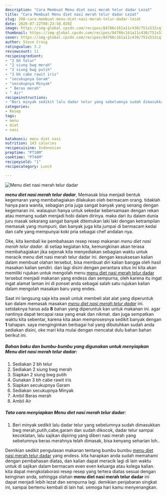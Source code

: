 ```yaml
---
description: "Cara Membuat Menu diet nasi merah telur dadar Lezat"
title: "Cara Membuat Menu diet nasi merah telur dadar Lezat"
slug: 288-cara-membuat-menu-diet-nasi-merah-telur-dadar-lezat
date: 2020-07-22T08:23:58.820Z
image: https://img-global.cpcdn.com/recipes/84786c161a11c430/751x532cq70/menu-diet-nasi-merah-telur-dadar-foto-resep-utama.jpg
thumbnail: https://img-global.cpcdn.com/recipes/84786c161a11c430/751x532cq70/menu-diet-nasi-merah-telur-dadar-foto-resep-utama.jpg
cover: https://img-global.cpcdn.com/recipes/84786c161a11c430/751x532cq70/menu-diet-nasi-merah-telur-dadar-foto-resep-utama.jpg
author: Steve Craig
ratingvalue: 3.2
reviewcount: 11
recipeingredient:
- "2 bh telur"
- "2 siung bwg merah"
- "2 siung bwg putih"
- "3 bh cabe rawit iris"
- "secukupnya Garam"
- "secukupnya Minyak"
- " Beras merah"
- " Air"
recipeinstructions:
- "Beri minyak sedikit lalu dadar telur yang sebelumnya sudah dimasukkan bwg merah,putih,cabe,garam dan sudah dikocok, dadar telur sampai kecoklatan, lalu sajikan dipiring yang diberi nasi merah yang sebelumnya beras merahnya telah dimasak, bisa kenyang seharian loh.."
categories:
- Resep
tags:
- menu
- diet
- nasi

katakunci: menu diet nasi 
nutrition: 143 calories
recipecuisine: Indonesian
preptime: "PT10M"
cooktime: "PT46M"
recipeyield: "1"
recipecategory: Lunch

---
```



![Menu diet nasi merah telur dadar](https://img-global.cpcdn.com/recipes/84786c161a11c430/751x532cq70/menu-diet-nasi-merah-telur-dadar-foto-resep-utama.jpg)

<b><i>menu diet nasi merah telur dadar</i></b>, Memasak bisa menjadi bentuk kegemaran yang membahagiakan dilakukan oleh bermacam orang. tidaklah hanya para wanita, sebagian pria juga sangat banyak yang senang dengan kegemaran ini. walaupun hanya untuk sekedar kebersamaan dengan rekan atau memang sudah menjadi hobi dalam dirinya. maka dari itu dalam dunia juru masak sekarang sangat banyak ditemukan laki laki dengan ketrampilan memasak yang mumpuni, dan banyak juga kita jumpai di bermacam kedai dan cafe yang mempunyai koki pria sebagai chef andalan nya.

Oke, kita kembali ke pembahasan resep resep makanan <i>menu diet nasi merah telur dadar</i>. di setiap kegiatan kita, kemungkinan akan terasa membahagiakan jika sejenak kita menyediakan sebagian waktu untuk meracik menu diet nasi merah telur dadar ini. dengan kesuksesan kalian dalam membuat olahan tersebut, bisa membuat diri kalian bangga oleh hasil masakan kalian sendiri. dan lagi disini dengan perantara situs ini kita akan memiliki rujukan untuk mengolah menu <u>menu diet nasi merah telur dadar</u> tersebut menjadi makanan yang endess dan sempurna, oleh karena itu ingat ingat alamat laman ini di ponsel anda sebagai salah satu rujukan kalian dalam mengolah masakan baru yang endes.




Saat ini langsung saja kita awali untuk membeli alat alat yang diperuntuk kan dalam memasak masakan <u><i>menu diet nasi merah telur dadar</i></u> ini. setidaknya harus ada <b>8</b> bahan yang diperuntuk kan untuk makanan ini. agar nantinya dapat tercapai rasa yang enak dan nikmat. dan juga sempatkan waktu kita sebentar, karena kita akan memprosesnya sedikit banyak dengan <b>1</b> tahapan. saya menginginkan berbagai hal yang dibutuhkan sudah anda sediakan disini, oke mari kita mulai dengan mencatat dulu bahan bahan berikut ini.

<!--inarticleads1-->

##### Bahan baku dan bumbu-bumbu yang digunakan untuk menyiapkan Menu diet nasi merah telur dadar:

1. Sediakan 2 bh telur
1. Sediakan 2 siung bwg merah
1. Siapkan 2 siung bwg putih
1. Gunakan 3 bh cabe rawit iris
1. Siapkan secukupnya Garam
1. Sediakan secukupnya Minyak
1. Ambil  Beras merah
1. Ambil  Air




<!--inarticleads2-->

##### Tata cara menyiapkan Menu diet nasi merah telur dadar:

1. Beri minyak sedikit lalu dadar telur yang sebelumnya sudah dimasukkan bwg merah,putih,cabe,garam dan sudah dikocok, dadar telur sampai kecoklatan, lalu sajikan dipiring yang diberi nasi merah yang sebelumnya beras merahnya telah dimasak, bisa kenyang seharian loh..




Demikian sedikit pengulasan makanan tentang bumbu bumbu <u>menu diet nasi merah telur dadar</u> yang endess. kita harapkan anda sudah memahami dengan pembahasan diatas, dan kalian dapat meracik lagi di lain waktu untuk di sajikan dalam bermacam even even keluarga atau kolega kalian. kita dapat mengkolaborasi resep resep yang tertera diatas sesuai dengan keinginan anda, sehingga olahan <b>menu diet nasi merah telur dadar</b> ini dapat menjadi lebih lezat dan sempurna lagi. demikian penjabaran singkat ini, sampai bertemu kembali di lain hal. semoga hari kamu menyenangkan.
